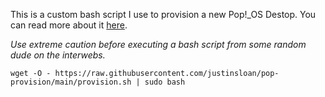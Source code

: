 This is a custom bash script I use to provision a new Pop!_OS Destop. You can read more about it [here](https://www.justinsloan.com/2022/05/how-i-provision-a-fresh-linux-install).

*Use extreme caution before executing a bash script from some random dude on the interwebs.*

    wget -O - https://raw.githubusercontent.com/justinsloan/pop-provision/main/provision.sh | sudo bash

